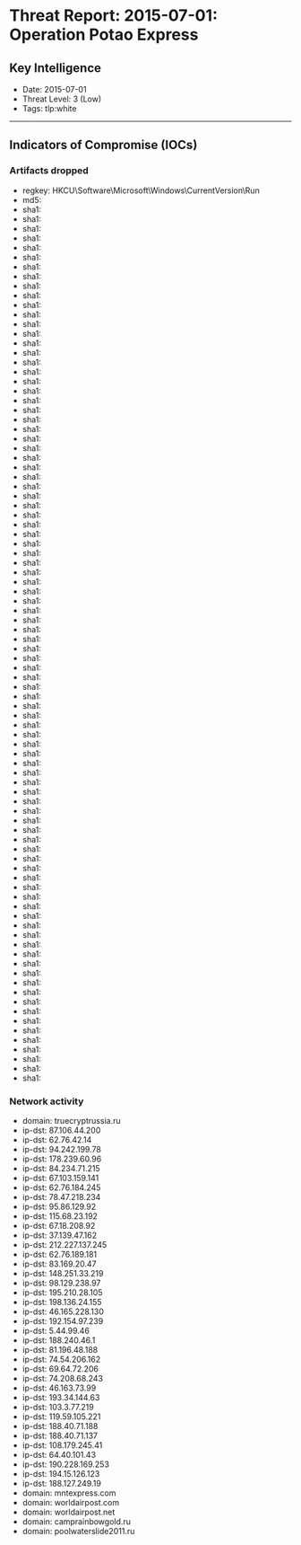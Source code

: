 # Threat Report: 2015-07-01: Operation Potao Express


## Key Intelligence
* Date: 2015-07-01
* Threat Level: 3 (Low)
* Tags: tlp:white

---

## Indicators of Compromise (IOCs)
### Artifacts dropped
* regkey: HKCU\Software\Microsoft\Windows\CurrentVersion\Run
* md5: <md5>
* sha1: <sha1>
* sha1: <sha1>
* sha1: <sha1>
* sha1: <sha1>
* sha1: <sha1>
* sha1: <sha1>
* sha1: <sha1>
* sha1: <sha1>
* sha1: <sha1>
* sha1: <sha1>
* sha1: <sha1>
* sha1: <sha1>
* sha1: <sha1>
* sha1: <sha1>
* sha1: <sha1>
* sha1: <sha1>
* sha1: <sha1>
* sha1: <sha1>
* sha1: <sha1>
* sha1: <sha1>
* sha1: <sha1>
* sha1: <sha1>
* sha1: <sha1>
* sha1: <sha1>
* sha1: <sha1>
* sha1: <sha1>
* sha1: <sha1>
* sha1: <sha1>
* sha1: <sha1>
* sha1: <sha1>
* sha1: <sha1>
* sha1: <sha1>
* sha1: <sha1>
* sha1: <sha1>
* sha1: <sha1>
* sha1: <sha1>
* sha1: <sha1>
* sha1: <sha1>
* sha1: <sha1>
* sha1: <sha1>
* sha1: <sha1>
* sha1: <sha1>
* sha1: <sha1>
* sha1: <sha1>
* sha1: <sha1>
* sha1: <sha1>
* sha1: <sha1>
* sha1: <sha1>
* sha1: <sha1>
* sha1: <sha1>
* sha1: <sha1>
* sha1: <sha1>
* sha1: <sha1>
* sha1: <sha1>
* sha1: <sha1>
* sha1: <sha1>
* sha1: <sha1>
* sha1: <sha1>
* sha1: <sha1>
* sha1: <sha1>
* sha1: <sha1>
* sha1: <sha1>
* sha1: <sha1>
* sha1: <sha1>
* sha1: <sha1>
* sha1: <sha1>
* sha1: <sha1>
* sha1: <sha1>
* sha1: <sha1>
* sha1: <sha1>
* sha1: <sha1>
* sha1: <sha1>
* sha1: <sha1>
* sha1: <sha1>
* sha1: <sha1>
* sha1: <sha1>
* sha1: <sha1>
* sha1: <sha1>
* sha1: <sha1>
* sha1: <sha1>
* sha1: <sha1>
* sha1: <sha1>
* sha1: <sha1>
* sha1: <sha1>
* sha1: <sha1>
* sha1: <sha1>
* sha1: <sha1>
* sha1: <sha1>
* sha1: <sha1>
* sha1: <sha1>
* sha1: <sha1>
* sha1: <sha1>

### Network activity
* domain: truecryptrussia.ru
* ip-dst: 87.106.44.200
* ip-dst: 62.76.42.14
* ip-dst: 94.242.199.78
* ip-dst: 178.239.60.96
* ip-dst: 84.234.71.215
* ip-dst: 67.103.159.141
* ip-dst: 62.76.184.245
* ip-dst: 78.47.218.234
* ip-dst: 95.86.129.92
* ip-dst: 115.68.23.192
* ip-dst: 67.18.208.92
* ip-dst: 37.139.47.162
* ip-dst: 212.227.137.245
* ip-dst: 62.76.189.181
* ip-dst: 83.169.20.47
* ip-dst: 148.251.33.219
* ip-dst: 98.129.238.97
* ip-dst: 195.210.28.105
* ip-dst: 198.136.24.155
* ip-dst: 46.165.228.130
* ip-dst: 192.154.97.239
* ip-dst: 5.44.99.46
* ip-dst: 188.240.46.1
* ip-dst: 81.196.48.188
* ip-dst: 74.54.206.162
* ip-dst: 69.64.72.206
* ip-dst: 74.208.68.243
* ip-dst: 46.163.73.99
* ip-dst: 193.34.144.63
* ip-dst: 103.3.77.219
* ip-dst: 119.59.105.221
* ip-dst: 188.40.71.188
* ip-dst: 188.40.71.137
* ip-dst: 108.179.245.41
* ip-dst: 64.40.101.43
* ip-dst: 190.228.169.253
* ip-dst: 194.15.126.123
* ip-dst: 188.127.249.19
* domain: mntexpress.com
* domain: worldairpost.com
* domain: worldairpost.net
* domain: camprainbowgold.ru
* domain: poolwaterslide2011.ru
